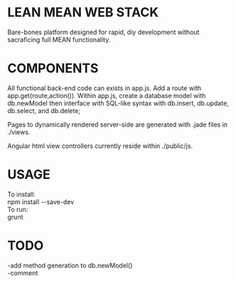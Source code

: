 LEAN MEAN WEB STACK  
===================  
Bare-bones platform designed for rapid, diy development without sacraficing full MEAN functionality.  
  
  
COMPONENTS  
==========
All functional back-end code can exists in app.js. Add a route with app.get(route,action()). 
Within app.js, create a database model with db.newModel then interface with SQL-like syntax with db.insert, db.update, db.select, and db.delete;  
  
Pages to dynamically rendered server-side are generated with .jade files in ./views.  

Angular html view controllers currently reside within ./public/js.  
  
  
USAGE  
=====  
To install:  
npm install --save-dev  
To run:  
grunt  
  
  
TODO  
====  
-add method generation to db.newModel()  
-comment  
